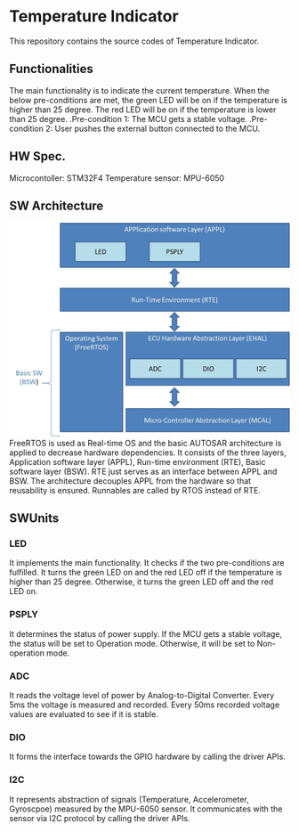 # Temperature Indicator
This repository contains the source codes of Temperature Indicator. 

## Functionalities
The main functionality is to indicate the current temperature. When the below pre-conditions are met, the green LED will be on if the temperature is higher than 25 degree. The red LED will be on if the temperature is lower than 25 degree. 
.Pre-condition 1: The MCU gets a stable voltage.
.Pre-condition 2: User pushes the external button connected to the MCU.

## HW Spec.
Microcontoller: STM32F4
Temperature sensor: MPU-6050

## SW Architecture
![plot](./Architecture.jpg)
FreeRTOS is used as Real-time OS and the basic AUTOSAR architecture is applied to decrease hardware dependencies. It consists of the three layers, Application software layer (APPL), Run-time environment (RTE), Basic software layer (BSW). RTE just serves as an interface between APPL and BSW. The architecture decouples APPL from the hardware so that reusability is ensured. Runnables are called by RTOS instead of RTE. 

## SWUnits
### LED
It implements the main functionality. It checks if the two pre-conditions are fulfilled. It turns the green LED on and the red LED off if the temperature is higher than 25 degree. Otherwise, it turns the green LED off and the red LED on.

### PSPLY
It determines the status of power supply. If the MCU gets a stable voltage, the status will be set to Operation mode. Otherwise, it will be set to Non-operation mode.

### ADC
It reads the voltage level of power by Analog-to-Digital Converter. Every 5ms the voltage is measured and recorded. Every 50ms recorded voltage values are evaluated to see if it is stable.  

### DIO
It forms the interface towards the GPIO hardware by calling the driver APIs. 

### I2C
It represents abstraction of signals (Temperature, Accelerometer, Gyroscpoe) measured by the MPU-6050 sensor. It communicates with the sensor via I2C protocol by calling the driver APIs.
